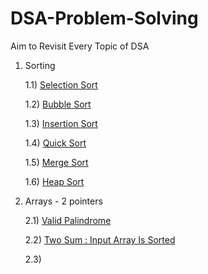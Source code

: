 # DSA-Problem-Solving
Aim to Revisit Every Topic of DSA

1) Sorting
   
   1.1)  [Selection Sort](https://github.com/avdhesh201/DSA-Problem-Solving/blob/main/selectionsort.cpp)
   
   1.2)  [Bubble Sort](https://github.com/avdhesh201/DSA-Problem-Solving/blob/main/bubble.cpp)
   
   1.3)  [Insertion Sort](https://github.com/avdhesh201/DSA-Problem-Solving/blob/main/insertion.cpp)
   
   1.4)  [Quick Sort](https://github.com/avdhesh201/DSA-Problem-Solving/blob/main/Quick.cpp)
   
   1.5)  [Merge Sort](https://github.com/avdhesh201/DSA-Problem-Solving/blob/main/merge.cpp)
   
   1.6)  [Heap Sort](https://github.com/avdhesh201/DSA-Problem-Solving/blob/main/heapsort.cpp)
   
3) Arrays - 2 pointers
   
   2.1)  [Valid Palindrome](https://github.com/avdhesh201/DSA-Problem-Solving/blob/main/Valid%20Palindrome)
   
   2.2)  [Two Sum : Input Array Is Sorted](https://github.com/avdhesh201/DSA-Problem-Solving/blob/main/Two%20Sum%20%3A%20Input%20Array%20Is%20Sorted)

   2.3)
   
